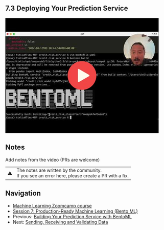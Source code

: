 
## 7.3 Deploying Your Prediction Service

<a href="https://www.youtube.com/watch?v=qpjLm_Lm4FA&list=PL3MmuxUbc_hIhxl5Ji8t4O6lPAOpHaCLR"><img src="images/thumbnail-7-03.jpg"></a>
 




## Notes

Add notes from the video (PRs are welcome)


<table>
   <tr>
      <td>⚠️</td>
      <td>
         The notes are written by the community. <br>
         If you see an error here, please create a PR with a fix.
      </td>
   </tr>
</table>


## Navigation

* [Machine Learning Zoomcamp course](../)
* [Session 7: Production-Ready Machine Learning (Bento ML)](./)
* Previous: [Building Your Prediction Service with BentoML](02-build-bento-service.md)
* Next: [Sending, Receiving and Validating Data](04-validation.md)